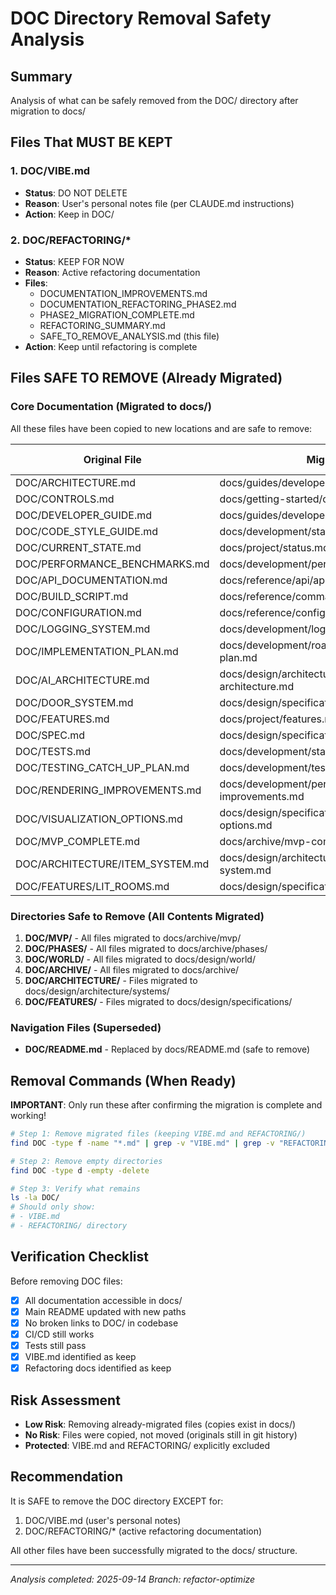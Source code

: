 # DOC Directory Removal Safety Analysis

## Summary

Analysis of what can be safely removed from the DOC/ directory after migration to docs/

## Files That MUST BE KEPT

### 1. DOC/VIBE.md
- **Status**: DO NOT DELETE
- **Reason**: User's personal notes file (per CLAUDE.md instructions)
- **Action**: Keep in DOC/

### 2. DOC/REFACTORING/*
- **Status**: KEEP FOR NOW
- **Reason**: Active refactoring documentation
- **Files**:
  - DOCUMENTATION_IMPROVEMENTS.md
  - DOCUMENTATION_REFACTORING_PHASE2.md
  - PHASE2_MIGRATION_COMPLETE.md
  - REFACTORING_SUMMARY.md
  - SAFE_TO_REMOVE_ANALYSIS.md (this file)
- **Action**: Keep until refactoring is complete

## Files SAFE TO REMOVE (Already Migrated)

### Core Documentation (Migrated to docs/)
All these files have been copied to new locations and are safe to remove:

| Original File | Migrated To | Safe to Remove |
|--------------|-------------|----------------|
| DOC/ARCHITECTURE.md | docs/guides/developer/architecture.md | ✅ |
| DOC/CONTROLS.md | docs/getting-started/controls.md | ✅ |
| DOC/DEVELOPER_GUIDE.md | docs/guides/developer/setup.md | ✅ |
| DOC/CODE_STYLE_GUIDE.md | docs/development/standards/code-style.md | ✅ |
| DOC/CURRENT_STATE.md | docs/project/status.md | ✅ |
| DOC/PERFORMANCE_BENCHMARKS.md | docs/development/performance/benchmarks.md | ✅ |
| DOC/API_DOCUMENTATION.md | docs/reference/api/api-setup.md | ✅ |
| DOC/BUILD_SCRIPT.md | docs/reference/commands/build-script.md | ✅ |
| DOC/CONFIGURATION.md | docs/reference/configuration/game-config.md | ✅ |
| DOC/LOGGING_SYSTEM.md | docs/development/logging.md | ✅ |
| DOC/IMPLEMENTATION_PLAN.md | docs/development/roadmap/implementation-plan.md | ✅ |
| DOC/AI_ARCHITECTURE.md | docs/design/architecture/systems/ai-architecture.md | ✅ |
| DOC/DOOR_SYSTEM.md | docs/design/specifications/door-system.md | ✅ |
| DOC/FEATURES.md | docs/project/features.md | ✅ |
| DOC/SPEC.md | docs/design/specifications/original-spec.md | ✅ |
| DOC/TESTS.md | docs/development/standards/testing.md | ✅ |
| DOC/TESTING_CATCH_UP_PLAN.md | docs/development/testing-plan.md | ✅ |
| DOC/RENDERING_IMPROVEMENTS.md | docs/development/performance/rendering-improvements.md | ✅ |
| DOC/VISUALIZATION_OPTIONS.md | docs/design/specifications/visualization-options.md | ✅ |
| DOC/MVP_COMPLETE.md | docs/archive/mvp-complete.md | ✅ |
| DOC/ARCHITECTURE/ITEM_SYSTEM.md | docs/design/architecture/systems/item-system.md | ✅ |
| DOC/FEATURES/LIT_ROOMS.md | docs/design/specifications/lit-rooms.md | ✅ |

### Directories Safe to Remove (All Contents Migrated)

1. **DOC/MVP/** - All files migrated to docs/archive/mvp/
2. **DOC/PHASES/** - All files migrated to docs/archive/phases/
3. **DOC/WORLD/** - All files migrated to docs/design/world/
4. **DOC/ARCHIVE/** - All files migrated to docs/archive/
5. **DOC/ARCHITECTURE/** - Files migrated to docs/design/architecture/systems/
6. **DOC/FEATURES/** - Files migrated to docs/design/specifications/

### Navigation Files (Superseded)
- **DOC/README.md** - Replaced by docs/README.md (safe to remove)

## Removal Commands (When Ready)

**IMPORTANT**: Only run these after confirming the migration is complete and working!

```bash
# Step 1: Remove migrated files (keeping VIBE.md and REFACTORING/)
find DOC -type f -name "*.md" | grep -v "VIBE.md" | grep -v "REFACTORING/" | xargs rm

# Step 2: Remove empty directories
find DOC -type d -empty -delete

# Step 3: Verify what remains
ls -la DOC/
# Should only show:
# - VIBE.md
# - REFACTORING/ directory
```

## Verification Checklist

Before removing DOC files:

- [x] All documentation accessible in docs/
- [x] Main README updated with new paths
- [x] No broken links to DOC/ in codebase
- [x] CI/CD still works
- [x] Tests still pass
- [x] VIBE.md identified as keep
- [x] Refactoring docs identified as keep

## Risk Assessment

- **Low Risk**: Removing already-migrated files (copies exist in docs/)
- **No Risk**: Files were copied, not moved (originals still in git history)
- **Protected**: VIBE.md and REFACTORING/ explicitly excluded

## Recommendation

It is SAFE to remove the DOC directory EXCEPT for:
1. DOC/VIBE.md (user's personal notes)
2. DOC/REFACTORING/* (active refactoring documentation)

All other files have been successfully migrated to the docs/ structure.

---

*Analysis completed: 2025-09-14*
*Branch: refactor-optimize*